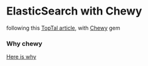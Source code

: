 # ElasticSearch with Chewy

following this [TopTal article](https://www.toptal.com/ruby-on-rails/elasticsearch-for-ruby-on-rails-an-introduction-to-chewy), with [Chewy](https://github.com/toptal/chewy) gem

### Why chewy

[Here is why](https://www.toptal.com/ruby-on-rails/elasticsearch-for-ruby-on-rails-an-introduction-to-chewy#why-chewy)